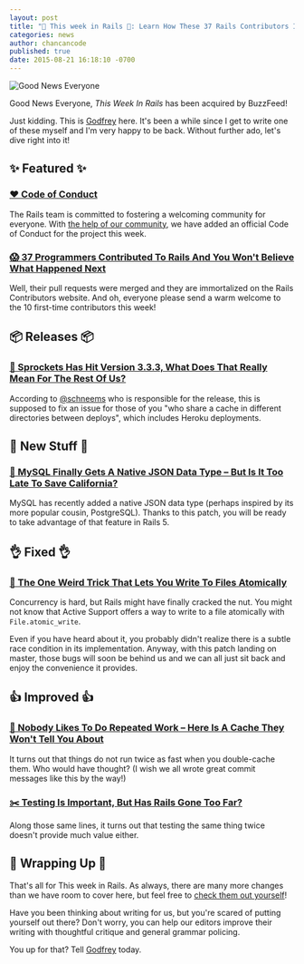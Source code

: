 ```yaml
---
layout: post
title: "🚂 This week in Rails 🚂: Learn How These 37 Rails Contributors Improved The Entire Framework In Just One Week"
categories: news
author: chancancode
published: true
date: 2015-08-21 16:18:10 -0700
---
```


![**Good News Everyone**](http://f.cl.ly/items/03151i2j0W1Q233L1503/Good_News_Derek_Ross.png)

Good News Everyone, _This Week In Rails_ has been acquired by BuzzFeed!

Just kidding. This is [Godfrey](https://twitter.com/chancancode) here. It's been a while since I get to write one of these myself and I'm very happy to be back. Without further ado, let's dive right into it!

## ✨ Featured ✨

### [❤️ Code of Conduct](http://rubyonrails.org/conduct/)

The Rails team is committed to fostering a welcoming community for everyone. With [the help of our community](https://github.com/rails/rails/pull/21292), we have added an official Code of Conduct for the project this week.

### [😱 37 Programmers Contributed To Rails And You Won't Believe What Happened Next](http://contributors.rubyonrails.org/contributors/in-time-window/20150815-201508212000)

Well, their pull requests were merged and they are immortalized on the Rails Contributors website. And oh, everyone please send a warm welcome to the 10 first-time contributors this week!

## 📦 Releases 📦

### [📢 Sprockets Has Hit Version 3.3.3, What Does That Really Mean For The Rest Of Us?](https://github.com/rails/sprockets/releases/tag/v3.3.3)

According to [@schneems](https://twitter.com/schneems/status/634838940747300864) who is responsible for the release, this is supposed to fix an issue for those of you "who share a cache in different directories between deploys", which includes Heroku deployments.

## 💎 New Stuff 💎

### [💾 MySQL Finally Gets A Native JSON Data Type – But Is It Too Late To Save California?](https://github.com/rails/rails/pull/21110)

MySQL has recently added a native JSON data type (perhaps inspired by its more popular cousin, PostgreSQL). Thanks to this patch, you will be ready to take advantage of that feature in Rails 5.

## 👌 Fixed 👌

### [🎂 The One Weird Trick That Lets You Write To Files Atomically](https://github.com/rails/rails/pull/16245)

Concurrency is hard, but Rails might have finally cracked the nut. You might not know that Active Support offers a way to write to a file atomically with `File.atomic_write`.

Even if you have heard about it, you probably didn't realize there is a subtle race condition in its implementation. Anyway, with this patch landing on master, those bugs will soon be behind us and we can all just sit back and enjoy the convenience it provides.

## 👍 Improved 👍

### [🚨 Nobody Likes To Do Repeated Work – Here Is A Cache They Won't Tell You About](https://github.com/rails/rails/commit/ec9c6d5846a4048c131aae70c2d338d8a3896086)

It turns out that things do not run twice as fast when you double-cache them. Who would have thought? (I wish we all wrote great commit messages like this by the way!)

### [✂️ Testing Is Important, But Has Rails Gone Too Far?](https://github.com/rails/rails/pull/21106)

Along those same lines, it turns out that testing the same thing twice doesn't provide much value either.

## 🙈 Wrapping Up 🙈

That's all for This week in Rails. As always, there are many more changes than we have room to cover here, but feel free to [check them out yourself](https://github.com/rails/rails/compare/master@%7B2015-08-15%7D...@%7B2015-08-21%7D)!

Have you been thinking about writing for us, but you're scared of putting yourself out there? Don't worry, you can help our editors improve their writing with thoughtful critique and general grammar policing.

You up for that? Tell [Godfrey](mailto:godfreykfc@gmail.com) today.


